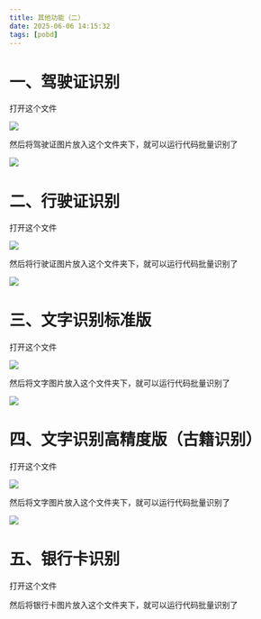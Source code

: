 ```yaml
---
title: 其他功能（二）
date: 2025-06-06 14:15:32
tags: [pobd]
---
```


#  一、驾驶证识别

打开这个文件

![](https://raw.gitcode.com/yaaakaaang/pic/raw/main/1749194735446.jpg)

然后将驾驶证图片放入这个文件夹下，就可以运行代码批量识别了

![](https://raw.gitcode.com/yaaakaaang/pic/raw/main/1749194857609.jpg)

#  二、行驶证识别

打开这个文件

![](https://raw.gitcode.com/yaaakaaang/pic/raw/main/1749194961101.jpg)

然后将行驶证图片放入这个文件夹下，就可以运行代码批量识别了

![](https://raw.gitcode.com/yaaakaaang/pic/raw/main/1749195034201.jpg)

#  三、文字识别标准版

打开这个文件

![](https://raw.gitcode.com/yaaakaaang/pic/raw/main/1749195131916.jpg)

然后将文字图片放入这个文件夹下，就可以运行代码批量识别了

![](https://raw.gitcode.com/yaaakaaang/pic/raw/main/1749195212313.jpg)

#  四、文字识别高精度版（古籍识别）

打开这个文件

![](https://raw.gitcode.com/yaaakaaang/pic/raw/main/1749195326165.jpg)

然后将文字图片放入这个文件夹下，就可以运行代码批量识别了

![](https://raw.gitcode.com/yaaakaaang/pic/raw/main/1749195406052.jpg)

#  五、银行卡识别

打开这个文件



然后将银行卡图片放入这个文件夹下，就可以运行代码批量识别了


